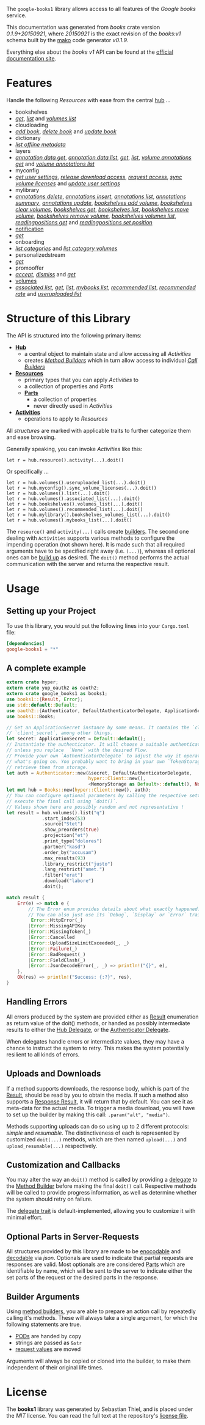 <!---
DO NOT EDIT !
This file was generated automatically from 'src/mako/api/README.md.mako'
DO NOT EDIT !
-->
The `google-books1` library allows access to all features of the *Google books* service.

This documentation was generated from *books* crate version *0.1.9+20150921*, where *20150921* is the exact revision of the *books:v1* schema built by the [mako](http://www.makotemplates.org/) code generator *v0.1.9*.

Everything else about the *books* *v1* API can be found at the
[official documentation site](https://developers.google.com/books/docs/v1/getting_started).
# Features

Handle the following *Resources* with ease from the central [hub](http://byron.github.io/google-apis-rs/google_books1/struct.Books.html) ... 

* bookshelves
 * [*get*](http://byron.github.io/google-apis-rs/google_books1/struct.BookshelveGetCall.html), [*list*](http://byron.github.io/google-apis-rs/google_books1/struct.BookshelveListCall.html) and [*volumes list*](http://byron.github.io/google-apis-rs/google_books1/struct.BookshelveVolumeListCall.html)
* cloudloading
 * [*add book*](http://byron.github.io/google-apis-rs/google_books1/struct.CloudloadingAddBookCall.html), [*delete book*](http://byron.github.io/google-apis-rs/google_books1/struct.CloudloadingDeleteBookCall.html) and [*update book*](http://byron.github.io/google-apis-rs/google_books1/struct.CloudloadingUpdateBookCall.html)
* dictionary
 * [*list offline metadata*](http://byron.github.io/google-apis-rs/google_books1/struct.DictionaryListOfflineMetadataCall.html)
* layers
 * [*annotation data get*](http://byron.github.io/google-apis-rs/google_books1/struct.LayerAnnotationDataGetCall.html), [*annotation data list*](http://byron.github.io/google-apis-rs/google_books1/struct.LayerAnnotationDataListCall.html), [*get*](http://byron.github.io/google-apis-rs/google_books1/struct.LayerGetCall.html), [*list*](http://byron.github.io/google-apis-rs/google_books1/struct.LayerListCall.html), [*volume annotations get*](http://byron.github.io/google-apis-rs/google_books1/struct.LayerVolumeAnnotationGetCall.html) and [*volume annotations list*](http://byron.github.io/google-apis-rs/google_books1/struct.LayerVolumeAnnotationListCall.html)
* myconfig
 * [*get user settings*](http://byron.github.io/google-apis-rs/google_books1/struct.MyconfigGetUserSettingCall.html), [*release download access*](http://byron.github.io/google-apis-rs/google_books1/struct.MyconfigReleaseDownloadAccesCall.html), [*request access*](http://byron.github.io/google-apis-rs/google_books1/struct.MyconfigRequestAccesCall.html), [*sync volume licenses*](http://byron.github.io/google-apis-rs/google_books1/struct.MyconfigSyncVolumeLicenseCall.html) and [*update user settings*](http://byron.github.io/google-apis-rs/google_books1/struct.MyconfigUpdateUserSettingCall.html)
* mylibrary
 * [*annotations delete*](http://byron.github.io/google-apis-rs/google_books1/struct.MylibraryAnnotationDeleteCall.html), [*annotations insert*](http://byron.github.io/google-apis-rs/google_books1/struct.MylibraryAnnotationInsertCall.html), [*annotations list*](http://byron.github.io/google-apis-rs/google_books1/struct.MylibraryAnnotationListCall.html), [*annotations summary*](http://byron.github.io/google-apis-rs/google_books1/struct.MylibraryAnnotationSummaryCall.html), [*annotations update*](http://byron.github.io/google-apis-rs/google_books1/struct.MylibraryAnnotationUpdateCall.html), [*bookshelves add volume*](http://byron.github.io/google-apis-rs/google_books1/struct.MylibraryBookshelveAddVolumeCall.html), [*bookshelves clear volumes*](http://byron.github.io/google-apis-rs/google_books1/struct.MylibraryBookshelveClearVolumeCall.html), [*bookshelves get*](http://byron.github.io/google-apis-rs/google_books1/struct.MylibraryBookshelveGetCall.html), [*bookshelves list*](http://byron.github.io/google-apis-rs/google_books1/struct.MylibraryBookshelveListCall.html), [*bookshelves move volume*](http://byron.github.io/google-apis-rs/google_books1/struct.MylibraryBookshelveMoveVolumeCall.html), [*bookshelves remove volume*](http://byron.github.io/google-apis-rs/google_books1/struct.MylibraryBookshelveRemoveVolumeCall.html), [*bookshelves volumes list*](http://byron.github.io/google-apis-rs/google_books1/struct.MylibraryBookshelveVolumeListCall.html), [*readingpositions get*](http://byron.github.io/google-apis-rs/google_books1/struct.MylibraryReadingpositionGetCall.html) and [*readingpositions set position*](http://byron.github.io/google-apis-rs/google_books1/struct.MylibraryReadingpositionSetPositionCall.html)
* [notification](http://byron.github.io/google-apis-rs/google_books1/struct.Notification.html)
 * [*get*](http://byron.github.io/google-apis-rs/google_books1/struct.NotificationGetCall.html)
* onboarding
 * [*list categories*](http://byron.github.io/google-apis-rs/google_books1/struct.OnboardingListCategoryCall.html) and [*list category volumes*](http://byron.github.io/google-apis-rs/google_books1/struct.OnboardingListCategoryVolumeCall.html)
* personalizedstream
 * [*get*](http://byron.github.io/google-apis-rs/google_books1/struct.PersonalizedstreamGetCall.html)
* promooffer
 * [*accept*](http://byron.github.io/google-apis-rs/google_books1/struct.PromoofferAcceptCall.html), [*dismiss*](http://byron.github.io/google-apis-rs/google_books1/struct.PromoofferDismisCall.html) and [*get*](http://byron.github.io/google-apis-rs/google_books1/struct.PromoofferGetCall.html)
* [volumes](http://byron.github.io/google-apis-rs/google_books1/struct.Volume.html)
 * [*associated list*](http://byron.github.io/google-apis-rs/google_books1/struct.VolumeAssociatedListCall.html), [*get*](http://byron.github.io/google-apis-rs/google_books1/struct.VolumeGetCall.html), [*list*](http://byron.github.io/google-apis-rs/google_books1/struct.VolumeListCall.html), [*mybooks list*](http://byron.github.io/google-apis-rs/google_books1/struct.VolumeMybookListCall.html), [*recommended list*](http://byron.github.io/google-apis-rs/google_books1/struct.VolumeRecommendedListCall.html), [*recommended rate*](http://byron.github.io/google-apis-rs/google_books1/struct.VolumeRecommendedRateCall.html) and [*useruploaded list*](http://byron.github.io/google-apis-rs/google_books1/struct.VolumeUseruploadedListCall.html)




# Structure of this Library

The API is structured into the following primary items:

* **[Hub](http://byron.github.io/google-apis-rs/google_books1/struct.Books.html)**
    * a central object to maintain state and allow accessing all *Activities*
    * creates [*Method Builders*](http://byron.github.io/google-apis-rs/google_books1/trait.MethodsBuilder.html) which in turn
      allow access to individual [*Call Builders*](http://byron.github.io/google-apis-rs/google_books1/trait.CallBuilder.html)
* **[Resources](http://byron.github.io/google-apis-rs/google_books1/trait.Resource.html)**
    * primary types that you can apply *Activities* to
    * a collection of properties and *Parts*
    * **[Parts](http://byron.github.io/google-apis-rs/google_books1/trait.Part.html)**
        * a collection of properties
        * never directly used in *Activities*
* **[Activities](http://byron.github.io/google-apis-rs/google_books1/trait.CallBuilder.html)**
    * operations to apply to *Resources*

All *structures* are marked with applicable traits to further categorize them and ease browsing.

Generally speaking, you can invoke *Activities* like this:

```Rust,ignore
let r = hub.resource().activity(...).doit()
```

Or specifically ...

```ignore
let r = hub.volumes().useruploaded_list(...).doit()
let r = hub.myconfig().sync_volume_licenses(...).doit()
let r = hub.volumes().list(...).doit()
let r = hub.volumes().associated_list(...).doit()
let r = hub.bookshelves().volumes_list(...).doit()
let r = hub.volumes().recommended_list(...).doit()
let r = hub.mylibrary().bookshelves_volumes_list(...).doit()
let r = hub.volumes().mybooks_list(...).doit()
```

The `resource()` and `activity(...)` calls create [builders][builder-pattern]. The second one dealing with `Activities` 
supports various methods to configure the impending operation (not shown here). It is made such that all required arguments have to be 
specified right away (i.e. `(...)`), whereas all optional ones can be [build up][builder-pattern] as desired.
The `doit()` method performs the actual communication with the server and returns the respective result.

# Usage

## Setting up your Project

To use this library, you would put the following lines into your `Cargo.toml` file:

```toml
[dependencies]
google-books1 = "*"
```

## A complete example

```Rust
extern crate hyper;
extern crate yup_oauth2 as oauth2;
extern crate google_books1 as books1;
use books1::{Result, Error};
use std::default::Default;
use oauth2::{Authenticator, DefaultAuthenticatorDelegate, ApplicationSecret, MemoryStorage};
use books1::Books;

// Get an ApplicationSecret instance by some means. It contains the `client_id` and 
// `client_secret`, among other things.
let secret: ApplicationSecret = Default::default();
// Instantiate the authenticator. It will choose a suitable authentication flow for you, 
// unless you replace  `None` with the desired Flow.
// Provide your own `AuthenticatorDelegate` to adjust the way it operates and get feedback about 
// what's going on. You probably want to bring in your own `TokenStorage` to persist tokens and
// retrieve them from storage.
let auth = Authenticator::new(&secret, DefaultAuthenticatorDelegate,
                              hyper::Client::new(),
                              <MemoryStorage as Default>::default(), None);
let mut hub = Books::new(hyper::Client::new(), auth);
// You can configure optional parameters by calling the respective setters at will, and
// execute the final call using `doit()`.
// Values shown here are possibly random and not representative !
let result = hub.volumes().list("q")
             .start_index(53)
             .source("Stet")
             .show_preorders(true)
             .projection("et")
             .print_type("dolores")
             .partner("kasd")
             .order_by("accusam")
             .max_results(93)
             .library_restrict("justo")
             .lang_restrict("amet.")
             .filter("erat")
             .download("labore")
             .doit();

match result {
    Err(e) => match e {
        // The Error enum provides details about what exactly happened.
        // You can also just use its `Debug`, `Display` or `Error` traits
         Error::HttpError(_)
        |Error::MissingAPIKey
        |Error::MissingToken(_)
        |Error::Cancelled
        |Error::UploadSizeLimitExceeded(_, _)
        |Error::Failure(_)
        |Error::BadRequest(_)
        |Error::FieldClash(_)
        |Error::JsonDecodeError(_, _) => println!("{}", e),
    },
    Ok(res) => println!("Success: {:?}", res),
}

```
## Handling Errors

All errors produced by the system are provided either as [Result](http://byron.github.io/google-apis-rs/google_books1/enum.Result.html) enumeration as return value of 
the doit() methods, or handed as possibly intermediate results to either the 
[Hub Delegate](http://byron.github.io/google-apis-rs/google_books1/trait.Delegate.html), or the [Authenticator Delegate](http://byron.github.io/google-apis-rs/google_books1/../yup-oauth2/trait.AuthenticatorDelegate.html).

When delegates handle errors or intermediate values, they may have a chance to instruct the system to retry. This 
makes the system potentially resilient to all kinds of errors.

## Uploads and Downloads
If a method supports downloads, the response body, which is part of the [Result](http://byron.github.io/google-apis-rs/google_books1/enum.Result.html), should be
read by you to obtain the media.
If such a method also supports a [Response Result](http://byron.github.io/google-apis-rs/google_books1/trait.ResponseResult.html), it will return that by default.
You can see it as meta-data for the actual media. To trigger a media download, you will have to set up the builder by making
this call: `.param("alt", "media")`.

Methods supporting uploads can do so using up to 2 different protocols: 
*simple* and *resumable*. The distinctiveness of each is represented by customized 
`doit(...)` methods, which are then named `upload(...)` and `upload_resumable(...)` respectively.

## Customization and Callbacks

You may alter the way an `doit()` method is called by providing a [delegate](http://byron.github.io/google-apis-rs/google_books1/trait.Delegate.html) to the 
[Method Builder](http://byron.github.io/google-apis-rs/google_books1/trait.CallBuilder.html) before making the final `doit()` call. 
Respective methods will be called to provide progress information, as well as determine whether the system should 
retry on failure.

The [delegate trait](http://byron.github.io/google-apis-rs/google_books1/trait.Delegate.html) is default-implemented, allowing you to customize it with minimal effort.

## Optional Parts in Server-Requests

All structures provided by this library are made to be [enocodable](http://byron.github.io/google-apis-rs/google_books1/trait.RequestValue.html) and 
[decodable](http://byron.github.io/google-apis-rs/google_books1/trait.ResponseResult.html) via *json*. Optionals are used to indicate that partial requests are responses 
are valid.
Most optionals are are considered [Parts](http://byron.github.io/google-apis-rs/google_books1/trait.Part.html) which are identifiable by name, which will be sent to 
the server to indicate either the set parts of the request or the desired parts in the response.

## Builder Arguments

Using [method builders](http://byron.github.io/google-apis-rs/google_books1/trait.CallBuilder.html), you are able to prepare an action call by repeatedly calling it's methods.
These will always take a single argument, for which the following statements are true.

* [PODs][wiki-pod] are handed by copy
* strings are passed as `&str`
* [request values](http://byron.github.io/google-apis-rs/google_books1/trait.RequestValue.html) are moved

Arguments will always be copied or cloned into the builder, to make them independent of their original life times.

[wiki-pod]: http://en.wikipedia.org/wiki/Plain_old_data_structure
[builder-pattern]: http://en.wikipedia.org/wiki/Builder_pattern
[google-go-api]: https://github.com/google/google-api-go-client

# License
The **books1** library was generated by Sebastian Thiel, and is placed 
under the *MIT* license.
You can read the full text at the repository's [license file][repo-license].

[repo-license]: https://github.com/Byron/google-apis-rs/LICENSE.md
